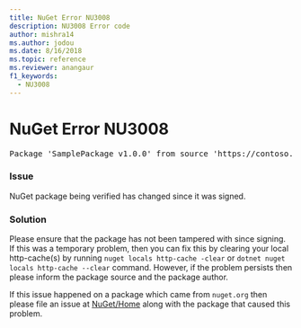 ```yaml
---
title: NuGet Error NU3008
description: NU3008 Error code
author: mishra14
ms.author: jodou
ms.date: 8/16/2018
ms.topic: reference
ms.reviewer: anangaur
f1_keywords: 
  - NU3008
---
```


# NuGet Error NU3008

<pre>Package 'SamplePackage v1.0.0' from source 'https://contoso.com/index.json': The package integrity check failed. The package has changed since it was signed. Try clearing the local http-cache and run nuget operation again.</pre>

### Issue

NuGet package being verified has changed since it was signed.

### Solution

Please ensure that the package has not been tampered with since signing. If this was a temporary problem, then you can fix this by clearing your local http-cache(s) by running `nuget locals http-cache -clear` or `dotnet nuget locals http-cache --clear` command. However, if the problem persists then please inform the package source and the package author.

If this issue happened on a package which came from `nuget.org` then please file an issue at [NuGet/Home](https://github.com/NuGet/Home/issues) along with the package that caused this problem.

